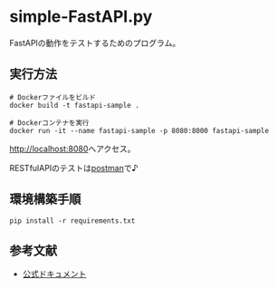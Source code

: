 # simple-FastAPI.py

FastAPIの動作をテストするためのプログラム。  

## 実行方法

```shell
# Dockerファイルをビルド
docker build -t fastapi-sample .

# Dockerコンテナを実行
docker run -it --name fastapi-sample -p 8080:8000 fastapi-sample
```

<http://localhost:8080>へアクセス。  

RESTfulAPIのテストは[postman](https://www.postman.com/)で♪  

## 環境構築手順

```shell
pip install -r requirements.txt
```

## 参考文献

- [公式ドキュメント](https://fastapi.tiangolo.com/ja/)
